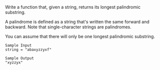 Write a function that, given a string, returns its longest palindromic
substring.

A palindrome is defined as a string that's written the same forward and
backward. Note that single-character strings are palindromes.

You can assume that there will only be one longest palindromic substring.

```
Sample Input
string = "abaxyzzyxf"
```

```
Sample Output
"xyzzyx"
```
